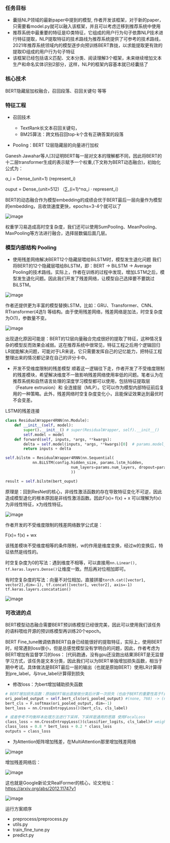 ### 任务目标
* 囊括NLP领域的最新paper中提到的模型, 作者开发该框架，对于新的paper，只需要看model.py就可以融入该框架，并且可以考虑迁移到推荐系统中使用
* 推荐系统中最重要的特征是ID类特征，它组成的用户行为句子依靠NLP技术进行特征提取，NLP提取特征的技术路线为推荐系统提供了可参考的技术路线，2021年推荐系统领域内的模型逐步向预训练BERT靠拢，以求能提取更有效的提取ID组成的用户行为句子特征
* 该框架已经包括语义匹配、文本分类、阅读理解3个框架，未来继续增加文本生产和命名实体识别2部分，这样，NLP的框架内容基本就已经囊括了

### 核心技术
BERT隐藏层加权融合，召回段落、召回关键句 等等

### 特征工程
* 召回技术
    * TextRank长文本召回关键句，
    * BM25算法：跨文档召回top-k个含有正确答案的段落

* Pooling：BERT 12层隐藏层的向量进行加权

Ganesh Jawahar等人[3]证明BERT每一层对文本的理解都不同，因此将BERT的十二层transformer生成的表示赋予一个权重,(下文称为BERT动态融合)，初始化公式为：

α_i = Dense_(unit=1) (represent_i)

ouput = Dense_(unit=512) （∑_(i=1)^nα_i · represent_i）

BERT的动态融合作为模型embedding的成绩会优于BERT最后一层向量作为模型的embedding，且收敛速度更快，epochs=3-4个就可以了

![image](https://user-images.githubusercontent.com/68730894/115149174-72b57d00-a095-11eb-9b2a-68f128c542b2.png)

权重学习易造成高时空复杂度，我们还可以使用SumPooling、MeanPooling、MaxPooling等方法进行融合，选择层数偏后面几层。


### 模型内部结构 Pooling
* 使用残差网络解决BERT12个隐藏层喂给BiLSTM时，模型发生退化问题
我们将BERT的12个隐藏层喂给BiLSTM，即：BERT -> BiLSTM -> Average Pooling的技术路线。实际上，作者在训练的过程中发现，增加LSTM之后，模型发生退化问题。因此我们开发了残差网络，让模型自己选择要不要跳过BiLSTM。

![image](https://user-images.githubusercontent.com/68730894/115556000-be109b00-a2e2-11eb-91a6-929d151f4e1c.png)


作者还提供更为丰富的模型替换LSTM，比如：GRU、Transformer、CNN、RTransformer(4选1) 等结构。由于使用残差网络，残差网络是加法，时空复杂度为O(1)，参数量不变。

![image](https://user-images.githubusercontent.com/68730894/115149184-88c33d80-a095-11eb-94be-fdefcb3f6d6d.png)

出现退化原因可能是：BERT的12层向量融合完成很好的提取了特征，这种情况复杂的模型反而效果会减弱。这在推荐系统中很常见，特征工程之后用个逻辑回归LR就能解决问题，可能对于LR来说，它只需要发挥自己的记忆能力，把特征工程整理出来的情况都记录在自己的评分卡中。

* 开发不受维度限制的残差模型
顺着这一逻辑往下走，作者开发了不受维度限制的残差模块，希望解决维度不一致影响残差网络使用率低的问题。笔者认为在推荐系统和自然语言处理的深度学习模型都可以使用，包括特征提取层（Feature extrusion）和 全连接层（MLP）。它可以作为模型内部特征前后复用的一种策略。此外，残差网络时空复杂度变化小，且能保证效果达到最优时不会变差。

LSTM的残差连接
```python
class ResidualWrapper4RNN(nn.Module):
    def __init__(self, model):
        super().__init__() # super(ResidualWrapper, self).__init__()
        self.model = model
    def forward(self, inputs, *args, **kwargs):
        delta = self.model(inputs, *args, **kwargs)[0]  # params.model_type=='bigru' or 'bilstm'
        return inputs + delta

self.bilstm = ResidualWrapper4RNN(nn.Sequential(
            nn.BiLSTM(config.hidden_size, params.lstm_hidden,
                             num_layers=params.num_layers, dropout=params.drop_prob, batch_first=True, bidirectional=True)
                             ))

result = self.bilstm(bert_ouput)
```

原理是：回到ResNet的核心，非线性激活函数的存在导致特征变化不可逆，因此造成模型退化的根本原因是非线性激活函数。因此F(x)= f(x) + x 可以理解为f(x)为非线性特征，x为线性特征。

![image](https://user-images.githubusercontent.com/68730894/115149195-9678c300-a095-11eb-8a53-e005612c6e7e.png)

作者开发的不受维度限制的残差网络数学公式是： 

F(x)= f(x) + wx 

该残差模块不受维度相等的条件限制，w的作用是维度变换，经过w的变换后，特征依然是线性的。

时空复杂度为0的写法：遇到维度不相等，可以直接用`nn.Linear(), tf.keras.layers.Dense()`让维度一致。然后再对位相加即可。

有时空复杂度的写法：向量不对位相加，直接拼接`torch.cat([vector1, vector2],dim=-1), tf.concat([vector1, vector2], axis=-1) tf.keras.layers.concatation()`

![image](https://user-images.githubusercontent.com/68730894/115149220-b0b2a100-a095-11eb-9dea-f38c5089964b.png)


### 可改进的点
BERT模型动态融合需要BERT预训练模型已经很完美，因此可以使用我们该任务的语料喂给开源的预训练模型再训练20个epoch。

BERT Fine_tune微调依靠BERT自身已经能很好的提取特征，实际上，使用BERT时，经常遇到loss很小，但是总感觉模型没有学明白的问题，因此，作者考虑为BERT增加有监督学习的loss：
[代码跑通，没有gpu还没跑出结果]BERT是无监督学习方式，该任务是文本分类，因此我们可以为BERT单独增加损失函数，相当于期中考试。具体做法是BERT最后一层的输出（也就是原始BERT）使用LR计算得到pre_label，与true_label计算得到损失


* 修改loss：为bert增加辅助损失函数
```python
# BERT增加损失函数：原始BERT输出直接做分类后计算一次损失（也由于BERT的重要性高于fine_tune部分，其loss权重可以高于fine_tune部分的权重）
ori_pooled_output = self.bert_cls(ori_pooled_output) #(none, 768) -> (none, 10)
bert_cls = F.softmax(ori_pooled_output, dim=-1)
bert_loss = nn.CrossEntropyLoss()(bert_cls, cls_label)

# 或者参考不均衡样本处理方法进行下采样，下采样是通用的思路 使用FocalLoss
class_loss = nn.CrossEntropyLoss()(classifier_logits, cls_label)# weight中设置不均衡的标签
class_loss = 0.8 * bert_loss + 0.2 * class_loss
outputs = class_loss
```

* 为Attention矩阵增加残差，在MultiAttention那里增加残差网络

![image](https://user-images.githubusercontent.com/68730894/115557370-3c217180-a2e4-11eb-8356-b818785630d2.png)

增加残差网络后：

![image](https://user-images.githubusercontent.com/68730894/115557436-49d6f700-a2e4-11eb-8f0b-eb9f2e83c2a1.png)

这也就是Google新论文RealFormer的核心，论文地址：https://arxiv.org/abs/2012.11747v1

![image](https://user-images.githubusercontent.com/68730894/115557541-6115e480-a2e4-11eb-9db6-ef9580e2bd26.png)


运行方案顺序
* preprocess/preprocess.py
* utils.py
* train_fine_tune.py
* predict.py
